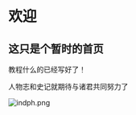 # 欢迎

## 这只是个暂时的首页

教程什么的已经写好了！

人物志和史记就期待与诸君共同努力了

![indph.png](https://s2.loli.net/2023/02/16/LMQewODfPTz9isF.png)
